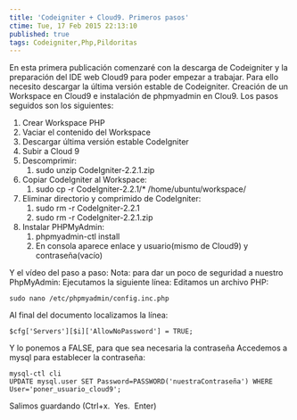 ```yaml
---
title: 'Codeigniter + Cloud9. Primeros pasos'
ctime: Tue, 17 Feb 2015 22:13:10
published: true
tags: Codeigniter,Php,Pildoritas
---
```


En esta primera publicación comenzaré con la descarga de Codeigniter y la preparación del IDE web Cloud9 para poder empezar a trabajar. Para ello necesito descargar la última versión estable de Codeigniter. Creación de un Workspace en Cloud9 e instalación de phpmyadmin en Clou9. Los pasos seguidos son los siguientes:

1.  Crear Workspace PHP
2.  Vaciar el contenido del Workspace
3.  Descargar última versión estable CodeIgniter
4.  Subir a Cloud 9
5.  Descomprimir:
    1.  sudo unzip CodeIgniter-2.2.1.zip
6.  Copiar CodeIgniter al Workspace:
    1.  sudo cp -r CodeIgniter-2.2.1/* /home/ubuntu/workspace/
7.  Eliminar directorio y comprimido de CodeIgniter:
    1.  sudo rm -r CodeIgniter-2.2.1
    2.  sudo rm -r CodeIgniter-2.2.1.zip
8.  Instalar PHPMyAdmin:
    1.  phpmyadmin-ctl install
    2.  En consola aparece enlace y usuario(mismo de Cloud9) y contraseña(vacío)

Y el vídeo del paso a paso: Nota: para dar un poco de seguridad a nuestro PhpMyAdmin: Ejecutamos la siguiente línea: Editamos un archivo PHP:

    sudo nano /etc/phpmyadmin/config.inc.php 

Al final del documento localizamos la línea:

    $cfg['Servers'][$i]['AllowNoPassword'] = TRUE;

Y lo ponemos a FALSE, para que sea necesaria la contraseña Accedemos a mysql para establecer la contraseña:

    mysql-ctl cli
    UPDATE mysql.user SET Password=PASSWORD('nuestraContraseña') WHERE User='poner_usuario_cloud9';

Salimos guardando (Ctrl+x.  Yes.  Enter)